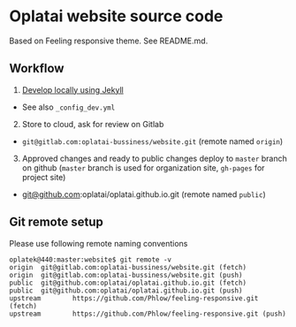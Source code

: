 # Oplatai website source code

Based on Feeling responsive theme. See README.md.

## Workflow
1. [Develop locally using Jekyll](https://help.github.com/articles/setting-up-your-github-pages-site-locally-with-jekyll/)
  - See also `_config_dev.yml`
2. Store to cloud, ask for review on Gitlab
  - `git@gitlab.com:oplatai-bussiness/website.git`  (remote named `origin`)
3. Approved changes and ready to public changes deploy to `master` branch on github (`master` branch is used for organization site, `gh-pages` for project site)
  - git@github.com:oplatai/oplatai.github.io.git (remote named `public`)

## Git remote setup
Please use following remote naming conventions

    oplatek@440:master:website$ git remote -v
    origin  git@gitlab.com:oplatai-bussiness/website.git (fetch)
    origin  git@gitlab.com:oplatai-bussiness/website.git (push)
    public  git@github.com:oplatai/oplatai.github.io.git (fetch)
    public  git@github.com:oplatai/oplatai.github.io.git (push)
    upstream        https://github.com/Phlow/feeling-responsive.git (fetch)
    upstream        https://github.com/Phlow/feeling-responsive.git (push)
